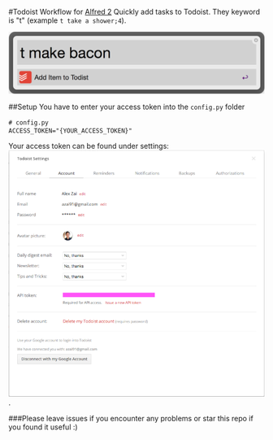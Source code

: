 #Todoist Workflow for [Alfred 2](http://www.alfredapp.com/)
Quickly add tasks to Todoist. They keyword is "t" (example ```t take a shower;4```).

![inline](./assets/example.png)

##Setup
You have to enter your access token into the ```config.py``` folder
````
# config.py
ACCESS_TOKEN="{YOUR_ACCESS_TOKEN}"
````
Your access token can be found under settings:
![](./assets/api_key.png).

###Please leave issues if you encounter any problems or star this repo if you found it useful :)
